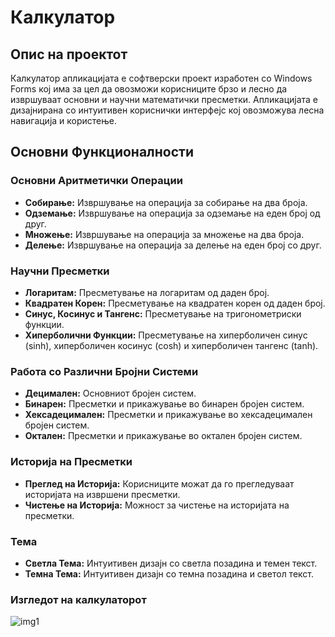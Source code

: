﻿# Калкулатор 

## Опис на проектот

Калкулатор апликацијата е софтверски проект изработен со Windows Forms кој има за цел да овозможи корисниците брзо и лесно да извршуваат основни и научни математички пресметки.
Апликацијата е дизајнирана со интуитивен кориснички интерфејс кој овозможува лесна навигација и користење.

## Основни Функционалности

### Основни Аритметички Операции

- **Собирање:** Извршување на операција за собирање на два броја.
- **Одземање:** Извршување на операција за одземање на еден број од друг.
- **Множење:** Извршување на операција за множење на два броја.
- **Делење:** Извршување на операција за делење на еден број со друг.

### Научни Пресметки

- **Логаритам:** Пресметување на логаритам од даден број.
- **Квадратен Корен:** Пресметување на квадратен корен од даден број.
- **Синус, Косинус и Тангенс:** Пресметување на тригонометриски функции.
- **Хиперболични Функции:** Пресметување на хиперболичен синус (sinh), хиперболичен косинус (cosh) и хиперболичен тангенс (tanh).

### Работа со Различни Бројни Системи

- **Децимален:** Основниот бројен систем.
- **Бинарен:** Пресметки и прикажување во бинарен бројен систем.
- **Хексадецимален:** Пресметки и прикажување во хексадецимален бројен систем.
- **Октален:** Пресметки и прикажување во oктален бројен систем.

### Историја на Пресметки

- **Преглед на Историја:** Корисниците можат да го прегледуваат историјатa на извршени пресметки.
- **Чистење на Историја:** Можност за чистење на историјатa на пресметки.

### Темa

- **Светла Тема:** Интуитивен дизајн со светла позадина и темен текст.
- **Темна Тема:** Интуитивен дизајн со темна позадина и светол текст.

### Изгледот на калкулаторот

![img1](https://github.com/Isen-Osman/Calculator-/assets/166142342/8b0471c6-5733-4150-bce4-fb886c76bd93)



